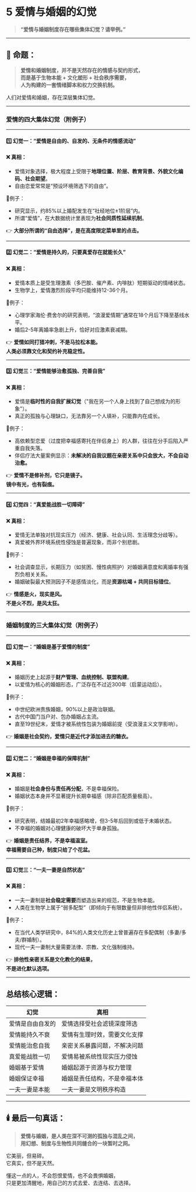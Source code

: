 # 5 爱情与婚姻的幻觉

> **“爱情与婚姻制度存在哪些集体幻觉？请举例。”**

***

## 🧱 命题：

> **爱情和婚姻制度，并不是天然存在的情感与契约形式，**\
> **而是基于生物本能 + 文化塑形 + 社会秩序需要，**\
> **人为构建的一套情绪脚本和权力交换机制。**

人们对爱情和婚姻，存在深层集体幻觉。

***

###  爱情的四大集体幻觉（附例子）

***

#### 1️⃣ 幻觉一：**“爱情是自由的、自发的、无条件的情感流动”**

#### ❌ 真相：

* 爱情对象选择，极大程度上受限于**地理位置、阶层、教育背景、外貌文化编码、社会期望**。
* 自由恋爱常常是“预设环境筛选下的自由”。

📍例子：

* 研究显示，约85%以上婚配发生在“社经地位±1阶层”内。
* 所谓“爱情”，在大数据统计里表现为**社会同质性延续机制**。

👉 **大部分所谓的“自由选择”，是在高度限定菜单里的点击。**

***

#### 2️⃣ 幻觉二：**“爱情是持久的，只要真爱存在就能长久”**

#### ❌ 真相：

* 爱情本质上是受生理激素（多巴胺、催产素、内啡肽）短期驱动的情绪状态。
* 生物学上，爱情激烈阶段平均只能维持12-36个月。

📍例子：

* 心理学家海伦·费舍尔的研究表明，“浪漫爱情期”通常在18个月后下降至基线水平。
* 婚后2-5年离婚率急剧上升，恰好对应激素衰减期。

👉 **爱情如同打猎冲刺，不是马拉松本能。**\
**人类必须靠文化和契约补充稳定性。**

***

#### 3️⃣ 幻觉三：**“爱情能够治愈孤独、完善自我”**

#### ❌ 真相：

* 爱情是**临时性的自我扩展幻觉**（"我在另一个人身上找到了自己想成为的形象"）。
* 真正的孤独与心理缺口，无法靠另一个人填补，只能靠内在成长。

📍例子：

* 高依赖型恋爱（过度把幸福感寄托在伴侣身上）的人群，往往在分手后陷入严重自我失落。
* 伴侣疗法大量案例显示：**未解决的自我议题在亲密关系中只会放大，不会自动治愈。**

👉 **爱情不是修补剂，它只是镜子。**\
**镜中有光，也有裂痕。**

***

#### 4️⃣ 幻觉四：**“真爱能战胜一切障碍”**

#### ❌ 真相：

* 爱情无法单独对抗现实压力（经济、健康、社会认同、生活理念分歧等）。
* 真爱被外界环境系统性侵蚀是普遍现象，而非个别悲剧。

📍例子：

* 社会调查显示，长期压力（如贫困、慢性病照护）对婚姻满意度和离婚率有强烈负相关关系。
* 婚姻破裂最大预测因子不是感情淡化，而是**资源枯竭 + 共同目标错位**。

👉 **情感是火，现实是风。**\
**不是火不烈，是风太狂。**

***

###  婚姻制度的三大集体幻觉（附例子）

***

#### 1️⃣ 幻觉一：**“婚姻是基于爱情的制度”**

#### ❌ 真相：

* 婚姻历史上起源于**财产管理、血统控制、联盟构建**。
* 以爱情为核心的婚姻形态，广泛存在不过近300年（启蒙运动后）。

📍例子：

* 中世纪欧洲贵族婚姻，90%以上是政治联姻。
* 古代中国门当户对、包办婚姻占主流。
* 直至19世纪末，爱情才被系统性包装为婚姻前提（受浪漫主义文学影响）。

👉 **婚姻是社会契约，爱情只是近代才添加进去的糖衣。**

***

#### 2️⃣ 幻觉二：**“婚姻是幸福的保障机制”**

#### ❌ 真相：

* 婚姻是**社会身份与责任再分配**，不是幸福保险。
* 婚姻状态本身并不显著提升长期幸福感（除非匹配质量极高）。

📍例子：

* 研究表明，结婚最初2年幸福感略增，但3-5年后回到或低于未婚状态。
* 不幸福的婚姻对心理健康的破坏大于单身孤独。

👉 **婚姻是责任结界，不是幸福温室。**\
**幸福需要自己种，制度只给了个花盆。**

***

#### 3️⃣ 幻觉三：**“一夫一妻是自然状态”**

#### ❌ 真相：

* 一夫一妻制是**社会稳定需要**而塑造出来的规范，不是生物本能。
* 人类在生物学上属于“弱多配型”（即倾向于有限数量但非排他性伴侣系统）。

📍例子：

* 在当代人类学研究中，84%的人类文化历史上曾普遍存在多配偶制（多妻/多夫/群婚制）。
* 现代一夫一妻制大量需要法律、宗教、文化强制维持。

👉 **排他性亲密关系是文化教化的结果，**\
**不是进化默认选项。**

***

##  总结核心逻辑：

| 幻觉       | 真相             |
| -------- | -------------- |
| 爱情是自由自发的 | 爱情选择受社会滤镜深度筛选  |
| 爱情能持久不衰  | 爱情有生理时效，需要文化支撑 |
| 爱情能治愈自我  | 亲密关系暴露问题，不解决问题 |
| 真爱能战胜一切  | 爱情易被系统性现实压力侵蚀  |
| 婚姻基于爱情   | 婚姻起源于资源与权力管理   |
| 婚姻保证幸福   | 婚姻是责任结构，不是幸福本体 |
| 一夫一妻是本能  | 一夫一妻是文明秩序构造    |

***

## 🕯️ 最后一句真话：

> **爱情与婚姻，是人类在深不可测的孤独与混乱之间，**\
> **用幻想、制度与生物性共同缝合的一块暂时之网。**

它美丽，但易碎。\
它真实，但不是天然。

懂这一点的人，不会怨恨爱情，也不会畏惧婚姻，\
只是更加清醒地，用自己的方式去爱、去连结、去选择。
